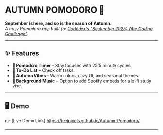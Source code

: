 # AUTUMN POMODORO 🍂

**September is here, and so is the season of Autumn.**  
_A cozy Pomodoro app built for [Codédex's "September 2025: Vibe Coding Challenge"](https://www.codedex.io/)._  

---

## ✨ Features
- 🍁 **Pomodoro Timer** – Stay focused with 25/5 minute cycles.  
- 📅 **To-Do List** – Check off tasks.  
- 🎨 **Autumn Vibes** – Warm colors, cozy UI, and seasonal themes.  
- 🎵 **Background Music** – Option to add Spotify embeds for a lo-fi study vibe.  

---

## 🖥️ Demo
👉 [Live Demo Link] https://teejpixels.github.io/Autumn-Pomodoro/

---
